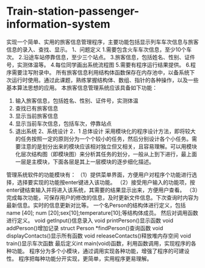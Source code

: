 # Train-station-passenger-information-system
实现一个简单、实用的旅客信息管理程序，主要功能包括显示列车车次信息与旅客信息的录入、查找、显示。
1、问题定义
1.需要包含火车车次信息，至少10个车次。
2.沿途车站停靠信息，至少三个站点。
3.旅客信息，包括姓名、性别、证件号，实测体温等。
4.每位同学画出系统流程图
5.需要有程序运行结果提供。
6.程序需要注写附录中。
所有旅客信息利用结构体函数保存在内存池中，以备系统下次运行时使用。通过此课题，熟练掌握结构体、数组、指针的各种操作，以及一些基本算法思想的应用。
本旅客信息管理系统应该具备如下功能：
1.	输入旅客信息，包括姓名、性别、证件号，实测体温
2.	查找已有旅客信息
3.	显示当前旅客信息
4.	显示当前车次信息，包括车次，停靠站点
5.	退出系统
2、系统设计
2．1 总体设计
采用模块化的程序设计方法，即将较大的任务按照一定的原则分为一个个较小的任务，然后分别设计各个小任务。需要注意的是划分出来的模块应该相对独立但又相关，且容易理解。可以用模块化层次结构图（即模块图）来分析其任务的划分，一般从上到下进行，最上面一层是主模块，下面各层是其上一层模块的逐步细化描述。

 
管理系统软件的功能模块有：
（1）提供菜单界面，方便用户对程序个功能进行选择，选择要实现的功能按enter键进入该功能。
（2）接受用户输入的功能项，按enter键结束输入并将进入该系统，其需要的结果显示出来，方便用户查看。
（3）完成每次功能，可保存用户的修改的信息，及时更新文件信息。下次查询时内容为最新信息。实时的信息更新对比等。
一个名Person的结构体进行定义，包括 name [40]; num [20];sex[10];temperature[10];等结构体成员。
然后对调用函数进行定义。
void getInput()信息录入
void printPerson()显示函数
void addPerson()增加记录
struct Person *findPerson()查询函数
void displayContacts()显示所有函数
void releaseContacts()释放堆内存空间
void train()显示车次函数
最后定义int main(void)函数，利用函数调用，实现程序的各种功能。
程序分为多个小模块，通过调用实现各种功能，增强了程序的可建设性。
程序把每种功能分开实现，更简单，实用程序更易理解。

